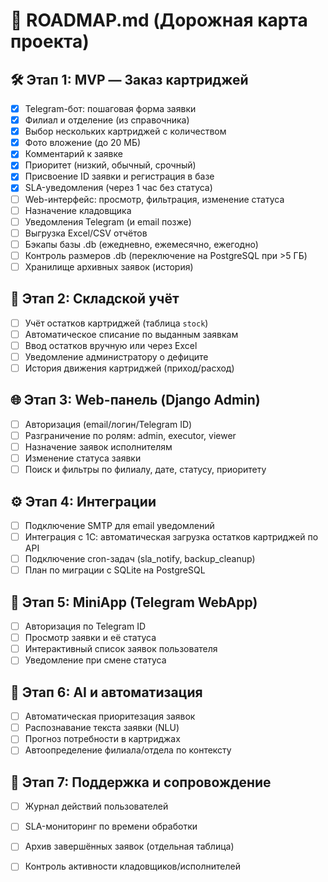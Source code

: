# 📌 ROADMAP.md (Дорожная карта проекта)

## 🛠️ Этап 1: MVP — Заказ картриджей

- [x] Telegram-бот: пошаговая форма заявки
- [x] Филиал и отделение (из справочника)
- [x] Выбор нескольких картриджей с количеством
- [x] Фото вложение (до 20 МБ)
- [x] Комментарий к заявке
- [x] Приоритет (низкий, обычный, срочный)
- [x] Присвоение ID заявки и регистрация в базе
- [x] SLA-уведомления (через 1 час без статуса)
- [ ] Web-интерфейс: просмотр, фильтрация, изменение статуса
- [ ] Назначение кладовщика
- [ ] Уведомления Telegram (и email позже)
- [ ] Выгрузка Excel/CSV отчётов
- [ ] Бэкапы базы .db (ежедневно, ежемесячно, ежегодно)
- [ ] Контроль размеров .db (переключение на PostgreSQL при >5 ГБ)
- [ ] Хранилище архивных заявок (история)

## 🧾 Этап 2: Складской учёт

- [ ] Учёт остатков картриджей (таблица `stock`)
- [ ] Автоматическое списание по выданным заявкам
- [ ] Ввод остатков вручную или через Excel
- [ ] Уведомление администратору о дефиците
- [ ] История движения картриджей (приход/расход)

## 🌐 Этап 3: Web-панель (Django Admin)

- [ ] Авторизация (email/логин/Telegram ID)
- [ ] Разграничение по ролям: admin, executor, viewer
- [ ] Назначение заявок исполнителям
- [ ] Изменение статуса заявки
- [ ] Поиск и фильтры по филиалу, дате, статусу, приоритету

## ⚙️ Этап 4: Интеграции

- [ ] Подключение SMTP для email уведомлений
- [ ] Интеграция с 1С: автоматическая загрузка остатков картриджей по API
- [ ] Подключение cron-задач (sla_notify, backup_cleanup)
- [ ] План по миграции с SQLite на PostgreSQL

## 📲 Этап 5: MiniApp (Telegram WebApp)

- [ ] Авторизация по Telegram ID
- [ ] Просмотр заявки и её статуса
- [ ] Интерактивный список заявок пользователя
- [ ] Уведомление при смене статуса

## 🤖 Этап 6: AI и автоматизация

- [ ] Автоматическая приоритезация заявок
- [ ] Распознавание текста заявки (NLU)
- [ ] Прогноз потребности в картриджах
- [ ] Автоопределение филиала/отдела по контексту

## 🧼 Этап 7: Поддержка и сопровождение

- [ ] Журнал действий пользователей
- [ ] SLA-мониторинг по времени обработки
- [ ] Архив завершённых заявок (отдельная таблица)
- [ ] Контроль активности кладовщиков/исполнителей

